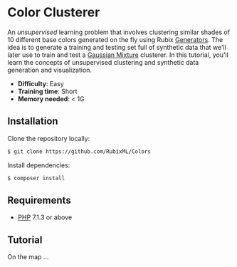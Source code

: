 # Color Clusterer

An *unsupervised* learning problem that involves clustering similar shades of 10 different base colors generated on the fly using Rubix [Generators](https://github.com/RubixML/RubixML#generators). The idea is to generate a training and testing set full of synthetic data that we'll later use to train and test a [Gaussian Mixture](https://github.com/RubixML/RubixML#gaussian-mixture) clusterer. In this tutorial, you'll learn the concepts of unsupervised clustering and synthetic data generation and visualization.

- **Difficulty**: Easy
- **Training time**: Short
- **Memory needed**: < 1G

## Installation

Clone the repository locally:
```sh
$ git clone https://github.com/RubixML/Colors
```

Install dependencies:
```sh
$ composer install
```

## Requirements
- [PHP](https://php.net) 7.1.3 or above

## Tutorial

On the map ...
